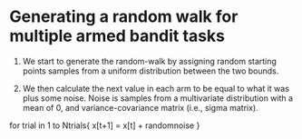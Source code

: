 # Generating a random walk for multiple armed bandit tasks
1. We start to generate the random-walk by assigning random starting points samples from a uniform distribution  between the two bounds.

2. We then calculate the next value in each arm to be equal to what it was plus some noise. Noise is samples from a multivariate distribution with a mean of 0, and variance-covariance matrix (i.e., sigma matrix).


for trial in 1 to Ntrials{
x[t+1] = x[t] + randomnoise
}


